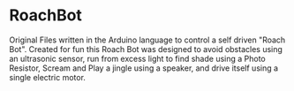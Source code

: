 # RoachBot
Original Files written in the Arduino language to control a self driven "Roach Bot". Created for fun this Roach Bot was designed to avoid obstacles using an ultrasonic sensor, run from excess light to find shade using a Photo Resistor, Scream and Play a jingle using a speaker, and drive itself using a single electric motor.
